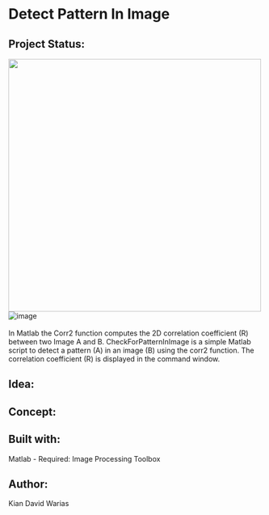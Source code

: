# Detect Pattern In Image

## Project Status: 
<a href="url"><img src="[https://user-images.githubusercontent.com/55065075/216689412-49002b2a-782c-494d-abff-c253f597cb40.png](https://user-images.githubusercontent.com/55065075/188312861-f0a08dee-336b-4419-89ff-6495b3b10457.png)" height="auto" width="500" ></a>
![image](https://user-images.githubusercontent.com/55065075/188312861-f0a08dee-336b-4419-89ff-6495b3b10457.png)
<br></br>
In Matlab the Corr2 function computes the 2D correlation coefficient (R) between two Image A and B.
CheckForPatternInImage is a simple Matlab script to detect a pattern (A) in an image (B) using the corr2 function.
The correlation coefficient (R) is displayed in the command window.

## Idea: 

## Concept:

## Built with:
Matlab - Required: Image Processing Toolbox

## Author:
Kian David Warias

